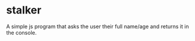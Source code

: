 # stalker
A simple js program that asks the user their full name/age and returns it in the console.
